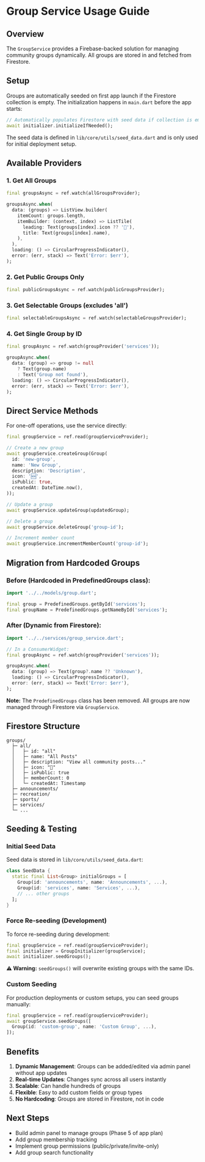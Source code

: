 # Group Service Usage Guide

## Overview

The `GroupService` provides a Firebase-backed solution for managing community groups dynamically. All groups are stored in and fetched from Firestore.

## Setup

Groups are automatically seeded on first app launch if the Firestore collection is empty. The initialization happens in `main.dart` before the app starts:

```dart
// Automatically populates Firestore with seed data if collection is empty
await initializer.initializeIfNeeded();
```

The seed data is defined in `lib/core/utils/seed_data.dart` and is only used for initial deployment setup.

## Available Providers

### 1. Get All Groups
```dart
final groupsAsync = ref.watch(allGroupsProvider);

groupsAsync.when(
  data: (groups) => ListView.builder(
    itemCount: groups.length,
    itemBuilder: (context, index) => ListTile(
      leading: Text(groups[index].icon ?? '📁'),
      title: Text(groups[index].name),
    ),
  ),
  loading: () => CircularProgressIndicator(),
  error: (err, stack) => Text('Error: $err'),
);
```

### 2. Get Public Groups Only
```dart
final publicGroupsAsync = ref.watch(publicGroupsProvider);
```

### 3. Get Selectable Groups (excludes 'all')
```dart
final selectableGroupsAsync = ref.watch(selectableGroupsProvider);
```

### 4. Get Single Group by ID
```dart
final groupAsync = ref.watch(groupProvider('services'));

groupAsync.when(
  data: (group) => group != null
    ? Text(group.name)
    : Text('Group not found'),
  loading: () => CircularProgressIndicator(),
  error: (err, stack) => Text('Error: $err'),
);
```

## Direct Service Methods

For one-off operations, use the service directly:

```dart
final groupService = ref.read(groupServiceProvider);

// Create a new group
await groupService.createGroup(Group(
  id: 'new-group',
  name: 'New Group',
  description: 'Description',
  icon: '🆕',
  isPublic: true,
  createdAt: DateTime.now(),
));

// Update a group
await groupService.updateGroup(updatedGroup);

// Delete a group
await groupService.deleteGroup('group-id');

// Increment member count
await groupService.incrementMemberCount('group-id');
```

## Migration from Hardcoded Groups

### Before (Hardcoded in PredefinedGroups class):
```dart
import '../../models/group.dart';

final group = PredefinedGroups.getById('services');
final groupName = PredefinedGroups.getNameById('services');
```

### After (Dynamic from Firestore):
```dart
import '../../services/group_service.dart';

// In a ConsumerWidget:
final groupAsync = ref.watch(groupProvider('services'));

groupAsync.when(
  data: (group) => Text(group?.name ?? 'Unknown'),
  loading: () => CircularProgressIndicator(),
  error: (err, stack) => Text('Error: $err'),
);
```

**Note:** The `PredefinedGroups` class has been removed. All groups are now managed through Firestore via `GroupService`.

## Firestore Structure

```
groups/
  ├─ all/
  │   ├─ id: "all"
  │   ├─ name: "All Posts"
  │   ├─ description: "View all community posts..."
  │   ├─ icon: "📰"
  │   ├─ isPublic: true
  │   ├─ memberCount: 0
  │   └─ createdAt: Timestamp
  ├─ announcements/
  ├─ recreation/
  ├─ sports/
  ├─ services/
  └─ ...
```

## Seeding & Testing

### Initial Seed Data

Seed data is stored in `lib/core/utils/seed_data.dart`:

```dart
class SeedData {
  static final List<Group> initialGroups = [
    Group(id: 'announcements', name: 'Announcements', ...),
    Group(id: 'services', name: 'Services', ...),
    // ... other groups
  ];
}
```

### Force Re-seeding (Development)

To force re-seeding during development:

```dart
final groupService = ref.read(groupServiceProvider);
final initializer = GroupInitializer(groupService);
await initializer.seedGroups();
```

**⚠️ Warning:** `seedGroups()` will overwrite existing groups with the same IDs.

### Custom Seeding

For production deployments or custom setups, you can seed groups manually:

```dart
final groupService = ref.read(groupServiceProvider);
await groupService.seedGroups([
  Group(id: 'custom-group', name: 'Custom Group', ...),
]);
```

## Benefits

1. **Dynamic Management**: Groups can be added/edited via admin panel without app updates
2. **Real-time Updates**: Changes sync across all users instantly
3. **Scalable**: Can handle hundreds of groups
4. **Flexible**: Easy to add custom fields or group types
5. **No Hardcoding**: Groups are stored in Firestore, not in code

## Next Steps

- Build admin panel to manage groups (Phase 5 of app plan)
- Add group membership tracking
- Implement group permissions (public/private/invite-only)
- Add group search functionality
